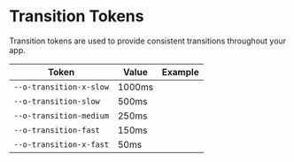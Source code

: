 # Transition Tokens

Transition tokens are used to provide consistent transitions throughout your app.

| Token                   | Value  | Example                                                                                      |
| ----------------------- | ------ | -------------------------------------------------------------------------------------------- |
| `--o-transition-x-slow` | 1000ms | <div class="transition-demo" style="transition-duration: var(--o-transition-x-slow);"></div> |
| `--o-transition-slow`   | 500ms  | <div class="transition-demo" style="transition-duration: var(--o-transition-slow);"></div>   |
| `--o-transition-medium` | 250ms  | <div class="transition-demo" style="transition-duration: var(--o-transition-medium);"></div> |
| `--o-transition-fast`   | 150ms  | <div class="transition-demo" style="transition-duration: var(--o-transition-fast);"></div>   |
| `--o-transition-x-fast` | 50ms   | <div class="transition-demo" style="transition-duration: var(--o-transition-x-fast);"></div> |
